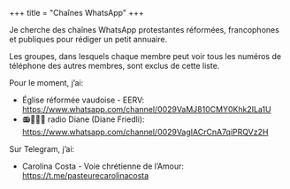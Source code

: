 +++
title = "Chaînes WhatsApp"
+++

Je cherche des chaînes WhatsApp protestantes réformées, francophones et publiques pour rédiger un petit annuaire.

Les groupes, dans lesquels chaque membre peut voir tous les numéros de téléphone des autres membres, sont exclus de cette liste.

Pour le moment, j’ai:

- Église réformée vaudoise - EERV: https://www.whatsapp.com/channel/0029VaMJ810CMY0Khk2ILa1U
- 📻👩🏻⛪ radio Diane (Diane Friedli): https://www.whatsapp.com/channel/0029VagIACrCnA7qiPRQVz2H

Sur Telegram, j’ai:

- Carolina Costa - Voie chrétienne de l’Amour: https://t.me/pasteurecarolinacosta
